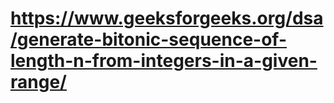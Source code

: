 # https://www.geeksforgeeks.org/dsa/generate-bitonic-sequence-of-length-n-from-integers-in-a-given-range/